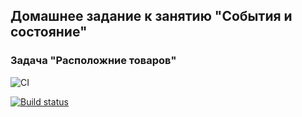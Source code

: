 ## Домашнее задание к занятию "События и состояние"
### Задача "Расположние товаров"

![CI](https://github.com/JaneKhris/ra-hw2-layouts/actions/workflows/web.yml/badge.svg)

[![Build status](https://ci.appveyor.com/api/projects/status/4gj16wchebxiv27u?svg=true)](https://ci.appveyor.com/project/JaneKhris/ra-hw2-layouts)
